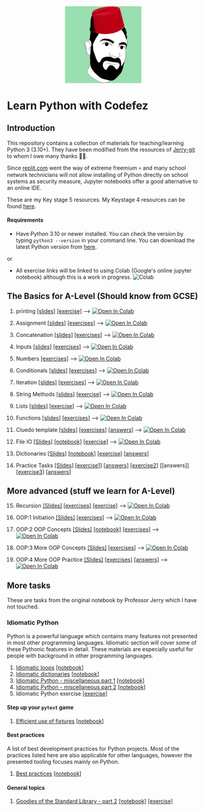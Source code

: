 <p align="center">
  <img width="200" src="notion_avatar2.png" alt="logo"/>
</p>

# Learn Python with Codefez

## Introduction

This repository contains a collection of materials for teaching/learning Python 3 (3.10+). They have been modified from the resources of [Jerry-git](https://github.com/jerry-git/learn-python3/) to whom I owe many thanks 🙏🏼.

Since [replit.com](https://replit.com) went the way of extreme freemium 💀 and many school network technicians will not allow installing of Python directly on school systems as security measure, Jupyter notebooks offer a good alternative to an online IDE.

These are my Key stage 5 resources. My Keystage 4 resources can be found [here](https://COMINGSOON.com). 

#### Requirements
* Have Python 3.10 or newer installed. You can check the version by typing `python3 --version` in your command line. You can download the latest Python version from [here](https://www.python.org/downloads/). 
  
or 
  

* All exercise links will be linked to using Colab (Google's online jupyter notebook) although this is a work in progress. ![Colab](https://colab.research.google.com/assets/colab-badge.svg)


## The Basics for A-Level (Should know from GCSE)
1. printing [[slides]](https://docs.google.com/presentation/d/1os1vxBUT59i1xc0ldanfXTFst1T5APioZpWi5VAPzq8/edit?usp=sharing) [[exercise]](http://nbviewer.jupyter.org/github/BethsGrammar/learn-python3/blob/master/notebooks/beginner/exercises/01_01_printing_exercise.ipynb) --> <a href="https://colab.research.google.com/github/BethsGrammar/learn-python3/blob/master/notebooks/beginner/exercises/01_01_printing_exercise.ipynb"><img src="https://colab.research.google.com/assets/colab-badge.svg" alt="Open In Colab"></a>
2. Assignment [[slides]](https://docs.google.com/presentation/d/1os1vxBUT59i1xc0ldanfXTFst1T5APioZpWi5VAPzq8/edit?usp=sharing) [[exercises]](https://github.com/BethsGrammar/learn-python3/blob/master/notebooks/beginner/exercises/01_02_assignment_exercise.ipynb) --> <a href="https://colab.research.google.com/github/BethsGrammar/learn-python3/blob/master/notebooks/beginner/exercises/01_02_assignment_exercise.ipynb"><img src="https://colab.research.google.com/assets/colab-badge.svg" alt="Open In Colab"></a>
3. Concatenation [[slides]](https://docs.google.com/presentation/d/1os1vxBUT59i1xc0ldanfXTFst1T5APioZpWi5VAPzq8/edit?usp=sharing) [[exercises]](https://github.com/BethsGrammar/learn-python3/blob/master/notebooks/beginner/exercises/01_03_concatenation.ipynb) --> <a href="https://colab.research.google.com/github/BethsGrammar/learn-python3/blob/master/notebooks/beginner/exercises/01_03_concatenation.ipynb"><img src="https://colab.research.google.com/assets/colab-badge.svg" alt="Open In Colab"></a>
4. Inputs [[slides]](https://docs.google.com/presentation/d/1os1vxBUT59i1xc0ldanfXTFst1T5APioZpWi5VAPzq8/edit?usp=sharing) [[exercises]](https://github.com/BethsGrammar/learn-python3/blob/master/notebooks/beginner/exercises/01_04_inputs.ipynb) --> <a href="https://colab.research.google.com/github/BethsGrammar/learn-python3/blob/master/notebooks/beginner/exercises/01_04_inputs.ipynb"><img src="https://colab.research.google.com/assets/colab-badge.svg" alt="Open In Colab"></a>
5. Numbers [[exercises]](http://nbviewer.jupyter.org/github/jerry-git/learn-python3/blob/master/notebooks/beginner/exercises/01_05_numbers_exercise.ipynb) --> <a href="https://colab.research.google.com/github/BethsGrammar/learn-python3/blob/master/notebooks/beginner/exercises/01_05_numbers_exercise.ipynb"><img src="https://colab.research.google.com/assets/colab-badge.svg" alt="Open In Colab"></a>
6. Conditionals [[slides]](https://docs.google.com/presentation/d/1xCYwrbR-niJa7FApN75h6EUoY7DgRmVkuKc0NZMSXT0/edit?usp=sharing) [[exercises]](http://nbviewer.jupyter.org/github/BethsGrammar/learn-python3/blob/master/notebooks/beginner/exercises/02_01_conditionals_exercise.ipynb)  --> <a href="https://colab.research.google.com/github/BethsGrammar/learn-python3/blob/master/notebooks/beginner/exercises/02_01_conditionals_exercise.ipynb"><img src="https://colab.research.google.com/assets/colab-badge.svg" alt="Open In Colab"></a>
7. Iteration [[slides]](https://docs.google.com/presentation/d/1xCYwrbR-niJa7FApN75h6EUoY7DgRmVkuKc0NZMSXT0/edit?usp=sharing) [[exercises]](http://nbviewer.jupyter.org/github/BethsGrammar/learn-python3/blob/master/notebooks/beginner/exercises/02_02_iteration_exercise.ipynb)  --> <a href="https://colab.research.google.com/github/BethsGrammar/learn-python3/blob/master/notebooks/beginner/exercises/02_02_iteration_exercise.ipynb"><img src="https://colab.research.google.com/assets/colab-badge.svg" alt="Open In Colab"></a>
8. String Methods [[slides]](https://docs.google.com/presentation/d/1FP_6fwsAgNFIMPGrzrxialRhGEdxBX3ebB1u1yZyjZI/edit?usp=drive_link) [[exercise]](http://nbviewer.jupyter.org/github/BethsGrammar/learn-python3/blob/master/notebooks/beginner/exercises/03_strings_exercise.ipynb) --> <a href="https://colab.research.google.com/github/BethsGrammar/learn-python3/blob/master/notebooks/beginner/exercises/03_strings_exercise.ipynb"><img src="https://colab.research.google.com/assets/colab-badge.svg" alt="Open In Colab"></a>
9. Lists [[slides]](https://docs.google.com/presentation/d/1dT42DoNn2r5rhZRlcwFGmP_IMniB8qIRpnFHMtSOpd0/edit?usp=sharing) [[exercise]](http://nbviewer.jupyter.org/github/BethsGrammar/learn-python3/blob/master/notebooks/beginner/exercises/04_lists_exercise.ipynb) --> <a href="https://colab.research.google.com/github/BethsGrammar/learn-python3/blob/master/notebooks/beginner/exercises/04_lists_exercise.ipynb"><img src="https://colab.research.google.com/assets/colab-badge.svg" alt="Open In Colab"></a>
10. Functions [[slides]](https://docs.google.com/presentation/d/140DmfSm8lQ2fN4H63yZhD8ZRBhVtFQLirH5cvSmizC4/edit?usp=sharing) [[exercises]](http://nbviewer.jupyter.org/github/BethsGrammar/learn-python3/blob/master/notebooks/beginner/exercises/05_functions_exercise.ipynb) --> <a href="https://colab.research.google.com/github/BethsGrammar/learn-python3/blob/master/notebooks/beginner/exercises/05_functions_exercise.ipynb"><img src="https://colab.research.google.com/assets/colab-badge.svg" alt="Open In Colab"></a>
11. Cluedo template [[slides]](https://docs.google.com/presentation/d/1Ece2IIOSVGtcLmQmWRuf0htyXS3M631NAoE8X4iQOJ0/edit?usp=sharing) [[exercises]](http://nbviewer.jupyter.org/github/BethsGrammar/learn-python3/blob/master/notebooks/beginner/exercises/05_functions_cluedo_template.ipynb) [[answers]](https://colab.research.google.com/drive/16k3Be3KNBtaocHv0T9pMNGKV8vqJYwkm?usp=sharing) --> <a href="https://colab.research.google.com/github/BethsGrammar/learn-python3/blob/master/notebooks/beginner/exercises/05_functions_cluedo_template.ipynb"><img src="https://colab.research.google.com/assets/colab-badge.svg" alt="Open In Colab"></a>
12. File IO [[Slides]](https://docs.google.com/presentation/d/15zY4oDMAApSPzKQ5kY-SMGcCPcAX-oMGi6aqSeaWxVE/edit?usp=sharing) [[notebook]](http://nbviewer.jupyter.org/github/BethsGrammar/learn-python3/blob/master/notebooks/beginner/notebooks/10_file_io.ipynb) [[exercise]](http://nbviewer.jupyter.org/github/BethsGrammar/learn-python3/blob/master/notebooks/beginner/exercises/10_file_io_exercise.ipynb) --> <a href="https://colab.research.google.com/github/BethsGrammar/learn-python3/blob/master/notebooks/beginner/exercises/10_file_io_exercise.ipynb"><img src="https://colab.research.google.com/assets/colab-badge.svg" alt="Open In Colab"></a>
13. Dictionaries [[Slides]](https://docs.google.com/presentation/d/1gJ0IUxOKRII2nFZB41pUCoiFIE-sl0e6F-UpNAzakns/edit?usp=sharing) [[notebook]](http://nbviewer.jupyter.org/github/BethsGrammar/learn-python3/blob/master/notebooks/beginner/notebooks/06_dictionaries.ipynb) [[exercise]](https://colab.research.google.com/github/BethsGrammar/learn-python3/blob/master/notebooks/beginner/exercises/06_dictionaries_exercise.ipynb) 
[[answers]](https://colab.research.google.com/drive/1ttk9scrqaS71sPwrc1vE79Y-LhdcKHaw?usp=sharing)

14. Practice Tasks [[Slides]](https://docs.google.com/presentation/d/1rTnaarg_ZPioxZPpr_6Jf6tQSAV5h55OtP5dQUGwUOY/edit?usp=sharing)
    [[exercise1]](https://colab.research.google.com/github/BethsGrammar/learn-python3/blob/master/notebooks/beginner/exercises/08_01_more_practice_exercises.ipynb)
    [[answers]](https://colab.research.google.com/drive/1q8vBondhbQx_A15zaqsuwdZxYqjGD9dj?usp=sharing)
    [[exercise2]](https://colab.research.google.com/github/BethsGrammar/learn-python3/blob/master/notebooks/beginner/exercises/08_02_more_practice_exercises.ipynb)
    [[answers]]
    [[exercise3]](https://colab.research.google.com/github/BethsGrammar/learn-python3/blob/master/notebooks/beginner/exercises/08_03_more_practice_exercises.ipynb)
    [[answers]](https://colab.research.google.com/drive/1Tr9MnGhp0PGi_rv1FZNGgzDMTwdNQQmA?usp=sharing)

## More advanced (stuff we learn for A-Level)

15. Recursion [[Slides]](https://docs.google.com/presentation/d/1ISST7HSRBHbE8RmgxLuytSSpuii5rZLA6Zgi_E72GJ4/edit?usp=sharing) [[exercises]](http://nbviewer.jupyter.org/github/BethsGrammar/learn-python3/blob/master/notebooks/beginner/notebooks/06_dictionaries.ipynb) [[exercise]](http://nbviewer.jupyter.org/github/BethsGrammar/learn-python3/blob/master/notebooks/beginner/exercises/07_recursion_exercise.ipynb) --> <a href="https://colab.research.google.com/github/BethsGrammar/learn-python3/blob/master/notebooks/beginner/exercises/07_recursion_exercise.ipynb"><img src="https://colab.research.google.com/assets/colab-badge.svg" alt="Open In Colab"></a>

16. OOP:1 Initiation [[Slides]](https://docs.google.com/presentation/d/1tcrrDkP9bxVmKh6WDOgrU_AD_N2-UI0ok4rydMHnTWE/edit?usp=sharing) [[exercises]](http://nbviewer.jupyter.org/github/BethsGrammar/learn-python3/blob/master/notebooks/beginner/exercises/11_classes_exercise_1.ipynb) --> <a href="https://colab.research.google.com/github/BethsGrammar/learn-python3/blob/master/notebooks/beginner/exercises/11_classes_exercise_1.ipynb"><img src="https://colab.research.google.com/assets/colab-badge.svg" alt="Open In Colab"></a>
17. OOP:2 OOP Concepts [[Slides]](https://docs.google.com/presentation/d/1mxz7Fkb7gP7TR0eIDCGrLOVyqG2c9C95rRRiz5-gl_Y/edit?usp=sharing) [[notebook]](http://nbviewer.jupyter.org/github/BethsGrammar/learn-python3/blob/master/notebooks/beginner/notebooks/11_classes.ipynb) [[exercises]](http://nbviewer.jupyter.org/github/BethsGrammar/learn-python3/blob/master/notebooks/beginner/exercises/11_classes_exercise_2.ipynb) --> <a href="https://colab.research.google.com/github/BethsGrammar/learn-python3/blob/master/notebooks/beginner/exercises/11_classes_exercise_2.ipynb"><img src="https://colab.research.google.com/assets/colab-badge.svg" alt="Open In Colab"></a>
18. OOP:3 More OOP Concepts [[Slides]](https://docs.google.com/presentation/d/1U0YKP6eoQunObVuHvpO6r5292vQwUzBGpERm-wXv14w/edit?usp=sharing) [[exercises]](http://nbviewer.jupyter.org/github/BethsGrammar/learn-python3/blob/master/notebooks/beginner/exercises/11_classes_exercise_3.ipynb) --> <a href="https://colab.research.google.com/github/BethsGrammar/learn-python3/blob/master/notebooks/beginner/exercises/11_classes_exercise_3.ipynb"><img src="https://colab.research.google.com/assets/colab-badge.svg" alt="Open In Colab"></a>
19. OOP:4 More OOP Practice [[Slides]](https://docs.google.com/presentation/d/1TCvQ94DvjsuIyrpBzHQD6PVljZtDtNjNZDGJt0whXKI/edit?usp=sharing) [[exercises]](http://nbviewer.jupyter.org/github/BethsGrammar/learn-python3/blob/master/notebooks/beginner/exercises/11_classes_exercise_4.ipynb) [[answers]](https://colab.research.google.com/drive/1tEduuBoIUXmCEUXJqvp6TxAJOPU4VP3x?usp=sharing) --> <a href="https://colab.research.google.com/github/BethsGrammar/learn-python3/blob/master/notebooks/beginner/exercises/11_classes_exercise_4.ipynb"><img src="https://colab.research.google.com/assets/colab-badge.svg" alt="Open In Colab"></a>


## More tasks 
These are tasks from the original notebook by Professor Jerry which I have not touched. 

### Idiomatic Python
Python is a powerful language which contains many features not presented in most other programming languages. Idiomatic section will cover some of these Pythonic features in detail. These materials are especially useful for people with background in other programming languages.

1. [Idiomatic loops](https://jerry-git.github.io/learn-python3/notebooks/intermediate/html/01_idiomatic_loops.html) [[notebook]](http://nbviewer.jupyter.org/github/jerry-git/learn-python3/blob/master/notebooks/intermediate/notebooks/01_idiomatic_loops.ipynb)
2. [Idiomatic dictionaries](https://jerry-git.github.io/learn-python3/notebooks/intermediate/html/02_idiomatic_dicts.html) [[notebook]](http://nbviewer.jupyter.org/github/jerry-git/learn-python3/blob/master/notebooks/intermediate/notebooks/02_idiomatic_dicts.ipynb)
3. [Idiomatic Python - miscellaneous part 1](https://jerry-git.github.io/learn-python3/notebooks/intermediate/html/03_idiomatic_misc1.html) [[notebook]](http://nbviewer.jupyter.org/github/jerry-git/learn-python3/blob/master/notebooks/intermediate/notebooks/03_idiomatic_misc1.ipynb)
4. [Idiomatic Python - miscellaneous part 2](https://jerry-git.github.io/learn-python3/notebooks/intermediate/html/04_idiomatic_misc2.html) [[notebook]](http://nbviewer.jupyter.org/github/jerry-git/learn-python3/blob/master/notebooks/intermediate/notebooks/04_idiomatic_misc2.ipynb)
5. Idiomatic Python exercise [[exercise]](http://nbviewer.jupyter.org/github/jerry-git/learn-python3/blob/master/notebooks/intermediate/exercises/05_idiomatic_python_exercise.ipynb)

#### Step up your `pytest` game
1. [Efficient use of fixtures](https://jerry-git.github.io/learn-python3/notebooks/intermediate/html/01_pytest_fixtures.html) [[notebook]](http://nbviewer.jupyter.org/github/jerry-git/learn-python3/blob/master/notebooks/intermediate/notebooks/01_pytest_fixtures.ipynb)

#### Best practices
A list of best development practices for Python projects. Most of the practices listed here are also applicable for other languages, however the presented tooling focuses mainly on Python.
1. [Best practices](https://jerry-git.github.io/learn-python3/notebooks/intermediate/html/01_best_practices.html) [[notebook]](http://nbviewer.jupyter.org/github/jerry-git/learn-python3/blob/master/notebooks/intermediate/notebooks/01_best_practices.ipynb)

#### General topics
1. [Goodies of the Standard Library - part 2](https://jerry-git.github.io/learn-python3/notebooks/intermediate/html/01_std_lib2.html) [[notebook]](http://nbviewer.jupyter.org/github/jerry-git/learn-python3/blob/master/notebooks/intermediate/notebooks/01_std_lib2.ipynb) [[exercise]](http://nbviewer.jupyter.org/github/jerry-git/learn-python3/blob/master/notebooks/intermediate/exercises/01_std_lib2_exercise.ipynb)

